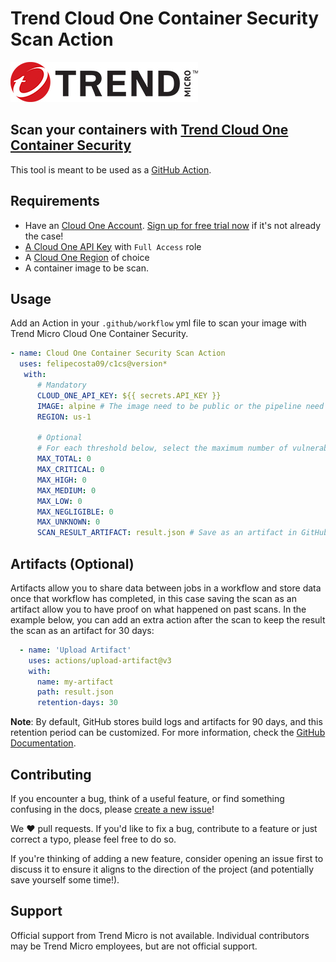 # Trend Cloud One Container Security Scan Action

![TM Logo](images/tm-logo.jpg)

## Scan your containers with [Trend Cloud One Container Security](https://www.trendmicro.com/en_us/business/products/hybrid-cloud/cloud-one-container-image-security.html)

This tool is meant to be used as a [GitHub Action](https://github.com/features/actions).

## Requirements

* Have an [Cloud One Account](https://cloudone.trendmicro.com). [Sign up for free trial now](https://cloudone.trendmicro.com/trial) if it's not already the case!
* [A Cloud One API Key](https://cloudone.trendmicro.com/docs/identity-and-account-management/c1-api-key/#new-api-key) with `Full Access` role
* A [Cloud One Region](https://cloudone.trendmicro.com/docs/identity-and-account-management/c1-regions/) of choice
* A container image to be scan.

## Usage

Add an Action in your `.github/workflow` yml file to scan your image with Trend Micro Cloud One Container Security.

```yml
- name: Cloud One Container Security Scan Action
  uses: felipecosta09/c1cs@version*
   with:
      # Mandatory
      CLOUD_ONE_API_KEY: ${{ secrets.API_KEY }}
      IMAGE: alpine # The image need to be public or the pipeline need to have access to the private image of choice.
      REGION: us-1

      # Optional
      # For each threshold below, select the maximum number of vulnerabilities that are acceptable.
      MAX_TOTAL: 0
      MAX_CRITICAL: 0
      MAX_HIGH: 0
      MAX_MEDIUM: 0
      MAX_LOW: 0
      MAX_NEGLIGIBLE: 0
      MAX_UNKNOWN: 0
      SCAN_RESULT_ARTIFACT: result.json # Save as an artifact in GitHub to be able to keep the result of the scan.
```

## Artifacts (Optional)

Artifacts allow you to share data between jobs in a workflow and store data once that workflow has completed, in this case saving the scan as an artifact allow you to have proof on what happened on past scans. In the example below, you can add an extra action after the scan to keep the result the scan as an artifact for 30 days:

```yaml
  - name: 'Upload Artifact'
    uses: actions/upload-artifact@v3
    with:
      name: my-artifact
      path: result.json
      retention-days: 30
```

**Note**: By default, GitHub stores build logs and artifacts for 90 days, and this retention period can be customized. For more information, check the [GitHub Documentation](https://docs.github.com/en/actions/using-workflows/storing-workflow-data-as-artifacts).

## Contributing

If you encounter a bug, think of a useful feature, or find something confusing
in the docs, please
[create a new issue](https://github.com/felipecosta09/c1cs/issues/new)!

We :heart: pull requests. If you'd like to fix a bug, contribute to a feature or
just correct a typo, please feel free to do so.

If you're thinking of adding a new feature, consider opening an issue first to
discuss it to ensure it aligns to the direction of the project (and potentially
save yourself some time!).

## Support

Official support from Trend Micro is not available. Individual contributors may
be Trend Micro employees, but are not official support.